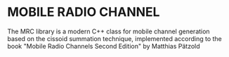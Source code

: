 # MOBILE RADIO CHANNEL

The MRC library is a modern C++ class for mobile channel generation based on the cissoid summation technique, implemented according to the book "Mobile Radio Channels Second Edition" by Matthias Pätzold